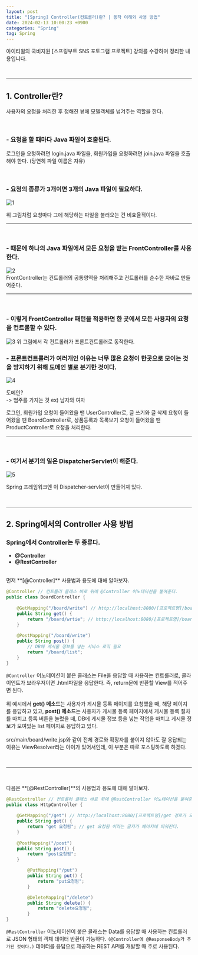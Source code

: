 ```yaml
---
layout: post
title: "[Spring] Controller(컨트롤러)란? | 동작 이해와 사용 방법"
date: 2024-02-13 10:00:23 +0900
categories: "Spring"
tag: Spring
---  
```

아이티윌의 국비지원 [스프링부트 SNS 포토그램 프로젝트] 강의를 수강하며 정리한 내용입니다.

<br>

---
## 1. Controller란?   
사용자의 요청을 처리한 후 정해진 뷰에 모델객체를 넘겨주는 역할을 한다. 

<br>

### **- 요청을 할 때마다 Java 파일이 호출된다.**   
로그인을 요청하려면 login.java 파일을, 회원가입을 요청하려면 join.java 파일을 호출해야 한다. (당연히 파일 이름은 자유)

<br>

### **- 요청의 종류가 3개이면 3개의 Java 파일이 필요하다.**  
![1](https://github.com/bong0716/photogram/assets/119990564/6073ba9e-23e0-4cf6-933f-400aadfdc0ef)

위 그림처럼 요청마다 그에 해당하는 파일을 불러오는 건 비효율적이다. 

---
<br>

### **- 때문에 하나의 Java 파일에서 모든 요청을 받는 FrontController를 사용한다.**  

![2](https://github.com/bong0716/photogram/assets/119990564/6a1fa24d-0fbf-45b6-b629-aeec79f12ec0)    
FrontController는 컨트롤러의 공통영역을 처리해주고 컨트롤러를 순수한 자바로 만들어준다. 

---
<br>

### **- 이렇게 FrontController 패턴을 적용하면 한 곳에서 모든 사용자의 요청을 컨트롤할 수 있다.**
![3](https://github.com/bong0716/photogram/assets/119990564/a0391964-ef7f-4b03-91f6-8786130f9305)
위 그림에서 각 컨트롤러가 프론트컨트롤러로 동작한다. 

### **- 프론트컨트롤러가 여러개인 이유는 너무 많은 요청이 한곳으로 모이는 것을 방지하기 위해 도메인 별로 분기한 것이다.**  

![4](https://github.com/bong0716/photogram/assets/119990564/509702a4-67e3-4553-a613-a9fa5949f758)  

도메인?  
-> 범주를 가지는 것 ex) 남자와 여자  

로그인, 회원가입 요청이 들어왔을 땐 UserController로, 글 쓰기와 글 삭제 요청이 들어왔을 땐 BoardController로, 상품등록과 목록보기 요청이 들어왔을 땐 ProductController로 요청을 처리한다. 

---
<br>

### **- 여기서 분기의 일은 DispatcherServlet이 해준다.**  
![5](https://github.com/bong0716/photogram/assets/119990564/b0ba62c3-21fc-4e22-bdff-03f14d3a3fe5)

Spring 프레임워크엔 이 Dispatcher-servlet이 만들어져 있다. 

<br>

---
## 2. Spring에서의 Controller 사용 방법
### Spring에서 Controller는 두 종류다.  
- **@Controller**
- **@RestController**   

<br>
먼저 **[@Controller]** 사용법과 용도에 대해 알아보자. 


``` java
@Controller // 컨트롤러 클래스 바로 위에 @Controller 어노테이션을 붙여준다.
public class BoardController {
	
	@GetMapping("/board/write") // http://localhost:8080/[프로젝트명]/board/write 경로가 요청되면
	public String get() {
		return "/board/wrtie"; // http://localhost:8080/[프로젝트명]/board/write가 응답된다. 프로젝트에서 board 폴더 아래 write라는 파일이 존재해야 한다.
	}
	
	@PostMapping("/board/write")
	public String post() {
		// DB에 게시물 정보를 넣는 서비스 로직 필요
		return "/board/list";
	}
}
```

`@Controller` 어노테이션이 붙은 클래스는 File을 응답할 때 사용하는 컨트롤러로, 클라이언트가 브라우저이면 .html파일을 응답한다. 즉, return문에 반환할 View를 적어주면 된다.  
<br>
위 예시에서 **get() 메소드**는 사용자가 게시물 등록 페이지를 요청했을 때, 해당 페이지를 응답하고 있고, **post() 메소드**는 사용자가 게시물 등록 페이지에서 게시물 등록 절차를 마치고 등록 버튼을 눌렀을 때, DB에 게시물 정보 등을 넣는 작업을 마치고 게시물 정보가 모여있는 list 페이지로 응답하고 있다. 
<br>  
src/main/board/write.jsp와 같이 전체 경로와 확장자를 붙이지 않아도 잘 응답되는 이유는 ViewResolver라는 아이가 있어서인데, 이 부분은 따로 포스팅하도록 하겠다.

<br> 
<hr>
<br>

다음은 **[@RestController]**의 사용법과 용도에 대해 알아보자.
``` java
@RestController // 컨트롤러 클래스 바로 위에 @RestController 어노테이션을 붙여준다.
public class HttpController {
	
	@GetMapping("/get") // http://localhost:8080/[프로젝트명]/get 경로가 요청되면
	public String get() {
		return "get 요청됨"; // get 요청됨 이라는 글자가 페이지에 띄워진다. 
	}
	
	@PostMapping("/post")
	public String post() {
		return "post요청됨";
	}

        @PutMapping("/put")
        public String put() {
            return "put요청됨";
        }

        @DeleteMapping("/delete")
        public String delete() {
            return "delete요청됨";
        }
}
```

`@RestController` 어노테이션이 붙은 클래스는 Data를 응답할 때 사용하는 컨트롤러로 JSON 형태의 객체 데이터 반환이 가능하다. `(@Controller에 @ResponseBody가 추가된 것이다.)` 데이터를 응답으로 제공하는 REST API를 개발할 때 주로 사용된다. 

<br>

